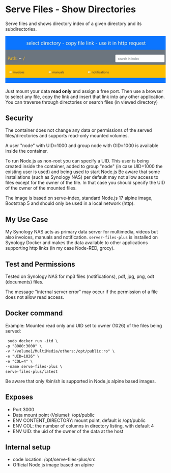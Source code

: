 # Serve Files - Show Directories

Serve files and shows directory index of a given directory and its subdirectories.

![view](./docs/view.jpg)

Just mount your data **read only** and assign a free port. Then use a browser to select any file, copy the link and insert that link into any other application. You can traverse through directories or search files (in viewed directory)

## Security

The container does not change any data or permissions of the served files/directories and supports read-only mounted volumes.

A user "node" with UID=1000 and group node with GID=1000 is available inside the container.

To run Node.js as non-root you can specify a UID. This user is being created inside the container, added to group "node" (in case UID=1000 the existing user is used) and being used to start Node.js
Be aware that some installations (such as Synology NAS) per default may not allow access to files except for the owner of the file. In that case you should specify the UID of the owner of the mounted files.

The image is based on serve-index, standard Node.js 17 alpine image, Bootstrap 5 and should only be used in a local network (http).

## My Use Case

My Synology NAS acts as primary data server for multimedia, videos but also invoices, manuals and notification. `server-files-plus` is installed on Synology Docker and makes the data available to other applications supporting http links (in my case Node-RED, grocy).

## Test and Permissions

Tested on Synology NAS for mp3 files (notifications), pdf, jpg, png, odt (documents) files.

The message "internal server error" may occur if the permission of a file does not allow read access. 

## Docker command

Example: Mounted read only and UID set to owner (1026) of the files being served:

```Docker
 sudo docker run -itd \
-p "8080:3000" \
-v "/volume1/MultiMedia/others:/opt/public:ro" \
-e "UID=1026" \
-e "COL=4" \
--name serve-files-plus \
serve-files-plus/latest
```

Be aware that only /bin/sh is supported in Node.js alpine based images.

## Exposes

- Port 3000
- Data mount point (Volume): /opt/public
- ENV CONTENT_DIRECTORY: mount point, default is /opt/public
- ENV COL: the number of columns in directory listing, with default 4
- ENV UID: the uid of the owner of the data at the host

## Internal setup

- code location: /opt/serve-files-plus/src
- Official Node.js image based on alpine
